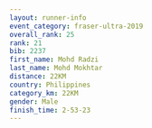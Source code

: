 ```yaml
---
layout: runner-info 
event_category: fraser-ultra-2019 
overall_rank: 25
rank: 21
bib: 2237
first_name: Mohd Radzi
last_name: Mohd Mokhtar
distance: 22KM
country: Philippines
category_km: 22KM
gender: Male
finish_time: 2-53-23
---
```

